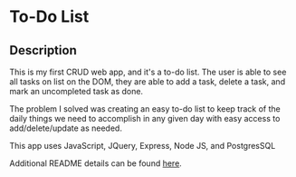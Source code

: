# To-Do List


## Description

This is my first CRUD web app, and it's a to-do list. The user is able to see all tasks on list on the DOM,
they are able to add a task, delete a task, and mark an uncompleted task as done. 

The problem I solved was creating an easy to-do list to keep track of the daily things we need to accomplish
in any given day with easy access to add/delete/update as needed. 

This app uses JavaScript, JQuery, Express, Node JS, and PostgresSQL 

Additional README details can be found [here](https://github.com/PrimeAcademy/readme-template/blob/master/README.md).
